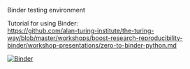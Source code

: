 Binder testing environment

Tutorial for using Binder:\
https://github.com/alan-turing-institute/the-turing-way/blob/master/workshops/boost-research-reproducibility-binder/workshop-presentations/zero-to-binder-python.md

[![Binder](https://mybinder.org/badge_logo.svg)](https://mybinder.org/v2/gh/seanjyu/binder_testing_env/master)

